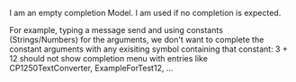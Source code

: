 I am an empty completion Model. I am used if no completion is expected.

For example, typing a message send and using constants (Strings/Numbers) for the arguments,
we don't want to complete the constant arguments with any exisiting symbol containing that constant:
3 + 12 
should not show completion menu with entries like CP1250TextConverter, ExampleForTest12, ...

